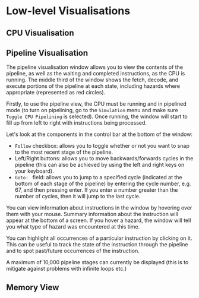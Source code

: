 # Low-level Visualisations #
## CPU Visualisation ##
<!-- TODO take a nice picture of the CPU visualisation
![](segments/cpu-vis.png)
-->


## Pipeline Visualisation ##
<!-- TODO take a nice picture of the pipeline window
![](segments/pipeline.png)
-->
The pipeline visualisation window allows you to view the contents of the pipeline, as well as the waiting and completed instructions, as the CPU is running. The middle third of the window shows the fetch, decode, and execute portions of the pipeline at each state, including hazards where appropriate (represented as red circles).

Firstly, to use the pipeline view, the CPU must be running and in pipelined mode (to turn on pipelining, go to the `Simulation` menu and make sure `Toggle CPU Pipelining` is selected). Once running, the window will start to fill up from left to right with instructions being processed.

Let's look at the components in the control bar at the bottom of the window:
- `Follow` checkbox: allows you to toggle whether or not you want to snap to the most recent stage of the pipeline.
- Left/Right buttons: allows you to move backwards/forwards cycles in the pipeline (this can also be achieved by using the left and right keys on your keyboard).
- `Goto: ` field: allows you to jump to a specified cycle (indicated at the bottom of each stage of the pipeline) by entering the cycle number, e.g. 67, and then pressing enter. If you enter a number greater than the number of cycles, then it will jump to the last cycle.

You can view information about instructions in the window by hovering over them with your mouse. Summary information about the instruction will appear at the bottom of a screen. If you hover a hazard, the window will tell you what type of hazard was encountered at this time.

You can highlight all occurrences of a particular instruction by clicking on it. This can be useful to track the state of the instruction through the pipeline and to spot past/future occurrences of the instruction.

A maximum of 10,000 pipeline stages can currently be displayed (this is to mitigate against problems with infinite loops etc.)

## Memory View ##
<!-- TODO take a nice picture of the memory view window
![](segments/memory-view.png)
-->
